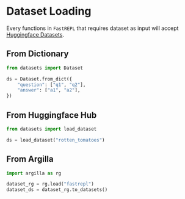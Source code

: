 # Dataset Loading

Every functions in `FastREPL` that requires dataset as input will accept [Huggingface Datasets](https://huggingface.co/docs/datasets/).


## From Dictionary
```python
from datasets import Dataset

ds = Dataset.from_dict({
    "question": ["q1", "q2"],
    "answer": ["a1", "a2"],
})
```

## From Huggingface Hub
```python
from datasets import load_dataset

ds = load_dataset("rotten_tomatoes")
```

## From Argilla
```python
import argilla as rg

dataset_rg = rg.load("fastrepl")
dataset_ds = dataset_rg.to_datasets()
```
